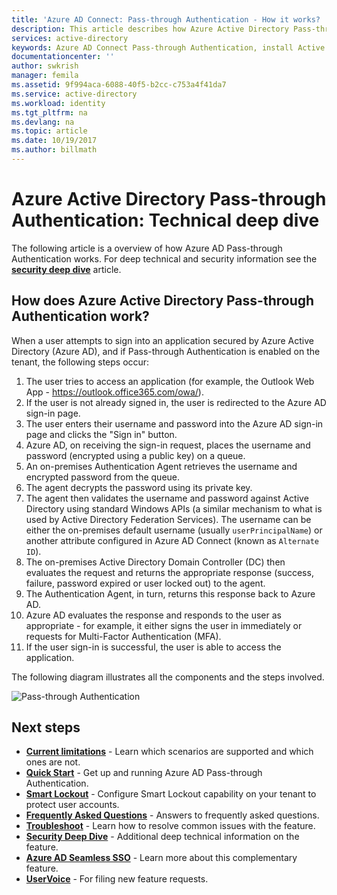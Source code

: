 ```yaml
---
title: 'Azure AD Connect: Pass-through Authentication - How it works? | Microsoft Docs'
description: This article describes how Azure Active Directory Pass-through Authentication works.
services: active-directory
keywords: Azure AD Connect Pass-through Authentication, install Active Directory, required components for Azure AD, SSO, Single Sign-on
documentationcenter: ''
author: swkrish
manager: femila
ms.assetid: 9f994aca-6088-40f5-b2cc-c753a4f41da7
ms.service: active-directory
ms.workload: identity
ms.tgt_pltfrm: na
ms.devlang: na
ms.topic: article
ms.date: 10/19/2017
ms.author: billmath
---
```


# Azure Active Directory Pass-through Authentication: Technical deep dive
The following article is a overview of how Azure AD Pass-through Authentication works.  For deep technical and security information see the [**security deep dive**](active-directory-aadconnect-pass-through-authentication-security-deep-dive.md) article.

## How does Azure Active Directory Pass-through Authentication work?

When a user attempts to sign into an application secured by Azure Active Directory (Azure AD), and if Pass-through Authentication is enabled on the tenant, the following steps occur:

1. The user tries to access an application (for example, the Outlook Web App - https://outlook.office365.com/owa/).
2. If the user is not already signed in, the user is redirected to the Azure AD sign-in page.
3. The user enters their username and password into the Azure AD sign-in page and clicks the "Sign in" button.
4. Azure AD, on receiving the sign-in request, places the username and password (encrypted using a public key) on a queue.
5. An on-premises Authentication Agent retrieves the username and encrypted password from the queue.
6. The agent decrypts the password using its private key.
7. The agent then validates the username and password against Active Directory using standard Windows APIs (a similar mechanism to what is used by Active Directory Federation Services). The username can be either the on-premises default username (usually `userPrincipalName`) or another attribute configured in Azure AD Connect (known as `Alternate ID`).
8. The on-premises Active Directory Domain Controller (DC) then evaluates the request and returns the appropriate response (success, failure, password expired or user locked out) to the agent.
9. The Authentication Agent, in turn, returns this response back to Azure AD.
10. Azure AD evaluates the response and responds to the user as appropriate - for example, it either signs the user in immediately or requests for Multi-Factor Authentication (MFA).
11. If the user sign-in is successful, the user is able to access the application.

The following diagram illustrates all the components and the steps involved.

![Pass-through Authentication](./media/active-directory-aadconnect-pass-through-authentication/pta2.png)

## Next steps
- [**Current limitations**](active-directory-aadconnect-pass-through-authentication-current-limitations.md) - Learn which scenarios are supported and which ones are not.
- [**Quick Start**](active-directory-aadconnect-pass-through-authentication-quick-start.md) - Get up and running Azure AD Pass-through Authentication.
- [**Smart Lockout**](active-directory-aadconnect-pass-through-authentication-smart-lockout.md) - Configure Smart Lockout capability on your tenant to protect user accounts.
- [**Frequently Asked Questions**](active-directory-aadconnect-pass-through-authentication-faq.md) - Answers to frequently asked questions.
- [**Troubleshoot**](active-directory-aadconnect-troubleshoot-pass-through-authentication.md) - Learn how to resolve common issues with the feature.
- [**Security Deep Dive**](active-directory-aadconnect-pass-through-authentication-security-deep-dive.md) - Additional deep technical information on the feature.
- [**Azure AD Seamless SSO**](active-directory-aadconnect-sso.md) - Learn more about this complementary feature.
- [**UserVoice**](https://feedback.azure.com/forums/169401-azure-active-directory/category/160611-directory-synchronization-aad-connect) - For filing new feature requests.

